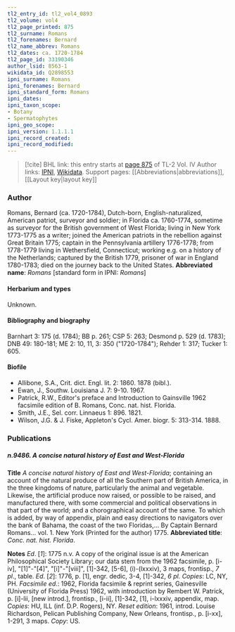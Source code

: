 ```yaml
---
tl2_entry_id: tl2_vol4_0893
tl2_volume: vol4
tl2_page_printed: 875
tl2_surname: Romans
tl2_forenames: Bernard
tl2_name_abbrev: Romans
tl2_dates: ca. 1720-1784
tl2_page_id: 33190346
author_lsid: 8563-1
wikidata_id: Q2898553
ipni_surname: Romans
ipni_forenames: Bernard
ipni_standard_form: Romans
ipni_dates: 
ipni_taxon_scope: 
- Botany
- Spermatophytes
ipni_geo_scope: 
ipni_version: 1.1.1.1
ipni_record_created: 
ipni_record_modified:
---
```


> [!cite] BHL link: this entry starts at [page 875](https://www.biodiversitylibrary.org/page/33190346) of TL-2 Vol. IV
> Author links: [IPNI](https://www.ipni.org/a/8563-1), [Wikidata](https://www.wikidata.org/wiki/Q2898553). Support pages: [[Abbreviations|abbreviations]], [[Layout key|layout key]]

### Author

Romans, Bernard (ca. 1720-1784), Dutch-born, English-naturalized, American patriot, surveyor and soldier; in Florida ca. 1760-1774, sometime as surveyor for the British government of West Florida; living in New York 1773-1775 as a writer; joined the American patriots in the rebellion against Great Britain 1775; captain in the Pennsylvania artillery 1776-1778; from 1778-1779 living in Wethersfield, Connecticut; working e.g. on a history of the Netherlands; captured by the British 1779, prisoner of war in England 1780-1783; died on the journey back to the United States. 
**Abbreviated name**: *Romans* \[standard form in IPNI: *Romans*\]

#### Herbarium and types

Unknown.

#### Bibliography and biography

Barnhart 3: 175 (d. 1784); BB p. 261; CSP 5: 263; Desmond p. 529 (d. 1783); DNB 49: 180-181; ME 2: 10, 11, 3: 350 ("1720-1784"); Rehder 1: 317; Tucker 1: 605.

#### Biofile

- Allibone, S.A., Crit. dict. Engl. lit. 2: 1860. 1878 (bibl.).
- Ewan, J., Southw. Louisiana J. 7: 9-10. 1967.
- Patrick, R.W., Editor's preface and Introduction to Gainsville 1962 facsimile edition of B. Romans, Conc. nat. hist. Florida.
- Smith, J.E., Sel. corr. Linnaeus 1: 896. 1821.
- Wilson, J.G. & J. Fiske, Appleton's Cycl. Amer. biogr. 5: 313-314. 1888.

### Publications

##### n.9486. A concise natural history of East and West-Florida

**Title**
*A concise natural history of East and West-Florida*; containing an account of the natural produce of all the Southern part of British America, in the three kingdoms of nature, particularly the animal and vegetable. Likewise, the artificial produce now raised, or possible to be raised, and manufactured there, with some commercial and political observations in that part of the world; and a chorographical account of the same. To which is added, by way of appendix, plain and easy directions to navigators over the bank of Bahama, the coast of the two Floridas,... By Captain Bernard Romans... vol. 1. New York (Printed for the author) 1775.
**Abbreviated title**: *Conc. nat. hist. Florida*.

**Notes**
*Ed*. \[*1*\]: 1775 n.v. A copy of the original issue is at the American Philosophical Society Library; our data stem from the 1962 facsimile, p. \[i-iv\], "\[1\]"-"\[4\]", "\[i\]"-"\[viii\]", \[1\]-342, \[5-6\], (i)-(lxxxiv), 3 maps, frontisp., *7 pl*., table.
*Ed*. \[*2*\]: 1776, p. \[1\], engr. dedic, 3-4, \[1\]-342, *6 pl. Copies*: LC, NY, PH.
*Facsimile ed*.: 1962, Florida facsimile & reprint series, Gainesville (University of Florida Press) 1962, with introduction by Rembert W. Patrick, p. \[i\]-lii, \[new introd.\], frontisp., \[i-ii\], \[1\]-342, \[1\], i-lxxxiv, appendix, map. *Copies*: HU, ILL (inf. D.P. Rogers), NY.
*Reset edition*: 1961, introd. Louise Richardson, Pelican Publishing Company, New Orleans, frontisp., p. \[i-xx\], 1-291, 3 maps. *Copy*: US.

